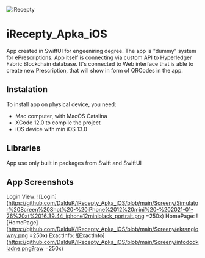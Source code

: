 ![iRecepty](https://github.com/DalduK/iRecepty_Apka_iOS/blob/main/Screeny/iRecepty.png?raw=true)

# iRecepty_Apka_iOS

App created in SwiftUI for engeeniring degree. 
The app is "dummy" system for ePrescriptions. App itself is connecting via custom API to Hyperledger Fabric Blockchain database. 
It's connected to Web interface that is able to create new Prescription, that will show in form of QRCodes in the app.

## Instalation

To install app on physical device, you need:
* Mac computer, with MacOS Catalina 
* XCode 12.0 to compile the project
* iOS device with min iOS 13.0

## Libraries

App use only built in packages from Swift and SwiftUI

## App Screenshots
Login View:
![Login](https://github.com/DalduK/iRecepty_Apka_iOS/blob/main/Screeny/Simulator%20Screen%20Shot%20-%20iPhone%2012%20mini%20-%202021-01-26%20at%2016.39.44_iphone12miniblack_portrait.png =250x)
HomePage:
![HomePage](https://github.com/DalduK/iRecepty_Apka_iOS/blob/main/Screeny/ekranglowny.png =250x)
ExactInfo:
![ExactInfo](https://github.com/DalduK/iRecepty_Apka_iOS/blob/main/Screeny/infododkladne.png?raw =250x)
